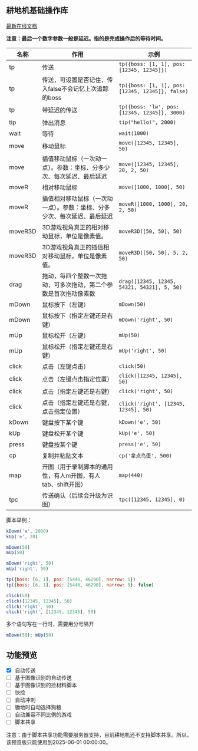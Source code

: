 ## 耕地机基础操作库
[最新在线文档](https://gitee.com/srefp/assistant-docs/blob/master/%E8%80%95%E5%9C%B0%E6%9C%BA%E5%9F%BA%E7%A1%80%E6%93%8D%E4%BD%9C%E5%BA%93.md)

**注意：最后一个数字参数一般是延迟。指的是完成操作后的等待时间。**

| 名称    | 作用                                                         | 示例                                             |
| ------- | ------------------------------------------------------------ | ------------------------------------------------ |
| tp      | 传送                                                         | `tp({boss: [1, 1], pos: [12345, 12345]})`        |
| tp      | 传送，可设置是否记住，传入false不会记忆上次追踪的boss        | `tp({boss: [1, 1], pos: [12345, 12345]}, false)` |
| tp      | 带延迟的传送                                                 | `tp({boss: 'lw', pos: [12345, 12345]}, 3000)`    |
| tip     | 弹出消息                                                     | `tip("hello!", 2000)`                            |
| wait    | 等待                                                         | `wait(1000)`                                     |
| move    | 移动鼠标                                                     | `move([12345, 12345], 50)`                       |
| move    | 插值移动鼠标（一次动一点）。参数：坐标、分多少次、每次延迟、最后延迟 | `move([12345, 12345], 20, 2, 50)`                |
| moveR   | 相对移动鼠标                                                 | `move([1000, 1000], 50)`                         |
| moveR   | 插值相对移动鼠标（一次动一点）。参数：坐标、分多少次、每次延迟、最后延迟 | `moveR([1000, 1000], 20, 2, 50)`                 |
| moveR3D | 3D游戏视角真正的相对移动鼠标，单位是像素值。                 | `moveR3D([50, 50], 50)`                          |
| moveR3D | 3D游戏视角真正的插值相对移动鼠标，单位是像素值。             | `moveR3D([50, 50], 5, 2, 50)`                    |
| drag    | 拖动，每四个整数一次拖动，可多次拖动，第二个参数是首次拖动像素数 | `drag([12345, 12345, 54321, 54321], 5, 50)`      |
| mDown   | 鼠标按下（左键）                                             | `mDown(50)`                                      |
| mDown   | 鼠标按下（指定左键还是右键）                                 | `mDown('right', 50)`                             |
| mUp     | 鼠标松开（左键）                                             | `mUp(50)`                                        |
| mUp     | 鼠标松开（指定左键还是右键）                                 | `mUp('right', 50)`                               |
| click   | 点击（左键点击）                                             | `click(50)`                                      |
| click   | 点击（左键点击指定位置）                                     | `click([12345, 12345], 50)`                      |
| click   | 点击（指定左键还是右键）                                     | `click('right', 50)`                             |
| click   | 点击（指定左键还是右键，点击指定位置）                       | `click('right', [12345, 12345], 50)`             |
| kDown   | 键盘按下某个键                                               | `kDown('e', 50)`                                 |
| kUp     | 键盘松开某个键                                               | `kUp('e', 50)`                                   |
| press   | 键盘按某个键                                                 | `press('e', 50)`                                 |
| cp      | 复制并粘贴文本                                               | `cp('拿点鸟蛋', 500)`                            |
| map     | 开图（用于录制脚本的通用性，有人m开图，有人tab、shift开图）  | `map(440)`                                       |
| tpc     | 传送确认（后续会升级为识图）                                 | `tpc([12345, 12345], 0)`                         |



脚本举例：

```js
kDown('e', 2000)
kUp('e', 20)

mDown(50)
mUp(50)

mDown('right', 50)
mUp('right', 50)

tp({boss: [6, 1], pos: [5446, 46290], narrow: 5})
tp({boss: [6, 1], pos: [5446, 46290], narrow: 5}, false)

click(50)
click([12345, 12345], 50)
click('right', 50)
click('right', [12345, 12345], 50)
```



多个语句写在一行时，需要用分号隔开

```js
mDown(50); mUp(50)
```

## 功能预览
- [x] 自动传送
- [ ] 基于图像识别的自动传送
- [ ] 基于图像识别的捡材料脚本
- [ ] 快捡
- [ ] 自动冲刺
- [ ] 锄地时自动选择狗粮
- [ ] 自动兼容不同比例的游戏
- [ ] 脚本共享

注意：由于脚本共享功能需要服务器支持，目前耕地机还不支持脚本共享。所以，该预览版只能使用到2025-06-01 00:00:00。
